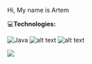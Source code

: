 Hi, My name is Artem

:computer:<b>Technologies:</b>

![Java](https://img.shields.io/badge/java-%23ED8B00.svg?style=for-the-badge&logo=java&logoColor=white)
![alt text](https://img.shields.io/badge/-Spring-green)
![alt text](https://img.shields.io/badge/-PostgreSQL-green)

![](https://komarev.com/ghpvc/?username=artemgggi)




